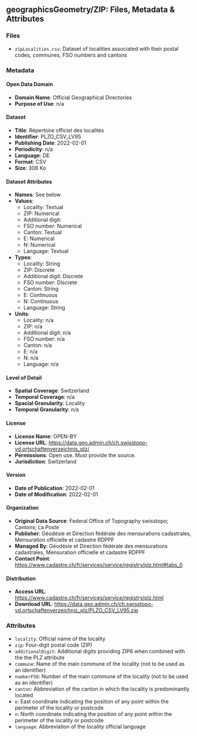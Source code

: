 ## geographicsGeometry/ZIP: Files, Metadata & Attributes

### **Files**
- ```zipLocalities.csv```: Dataset of localities associated with their postal codes, communes, FSO numbers and cantons

### Metadata

#### Open Data Domain
- **Domain Name**: Official Geographical Directories
- **Purpose of Use**: n/a

#### Dataset
- **Title**: Répertoire officiel des localités
- **Identifier**: PLZO_CSV_LV95
- **Publishing Date**: 2022-02-01
- **Periodicity**: n/a
- **Language**: DE
- **Format**: CSV
- **Size**: 308 Ko

#### Dataset Attributes
- **Names**: See below
- **Values**:
  - Locality: Textual
  - ZIP: Numerical
  - Additional digit: 
  - FSO number: Numerical
  - Canton: Textual
  - E: Numerical
  - N: Numerical
  - Language: Textual
- **Types**:
  - Locality: String
  - ZIP: Discrete
  - Additional digit: Discrete
  - FSO number: Discrete
  - Canton: String
  - E: Continuous
  - N: Continuous
  - Language: String
- **Units**:
  - Locality: n/a
  - ZIP: n/a
  - Additional digit: n/a 
  - FSO number: n/a 
  - Canton: n/a
  - E: n/a
  - N: n/a
  - Language: n/a

#### Level of Detail
- **Spatial Coverage**: Switzerland
- **Temporal Coverage**: n/a
- **Spacial Granularity**: Locality
- **Temporal Granularity**: n/a

#### License
- **License Name**: OPEN-BY
- **License URL**: https://data.geo.admin.ch/ch.swisstopo-vd.ortschaftenverzeichnis_plz/
- **Permissions**: Open use. Must provide the source.
- **Jurisdiction**: Switzerland

#### Version
- **Date of Publication**: 2022-02-01
- **Date of Modification**: 2022-02-01

#### Organization
- **Original Data Source**: Federal Office of Topography swisstopo; Cantons; La Poste
- **Publisher**: Géodésie et Direction fédérale des mensurations cadastrales, Mensuration officielle et cadastre RDPPF
- **Managed By**: Géodésie et Direction fédérale des mensurations cadastrales, Mensuration officielle et cadastre RDPPF
- **Contact Point**: https://www.cadastre.ch/fr/services/service/registry/plz.html#tabs_0

#### Distribution
- **Access URL**: https://www.cadastre.ch/fr/services/service/registry/plz.html
- **Download URL**: https://data.geo.admin.ch/ch.swisstopo-vd.ortschaftenverzeichnis_plz/PLZO_CSV_LV95.zip


### Attributes
- ```locality```: Official name of the locality
- ```zip```: Four-digit postal code (ZIP)
- ```additionalDigit```: Additional digits providing ZIP6 when combined with the the PLZ attribute
- ```commune```: Name of the main commune of the locality (not to be used as an identifier)
- ```numberFSO```: Number of the main commune of the locality (not to be used as an identifier)
- ```canton```: Abbreviation of the canton in which the locality is predominantly located
- ```e```: East coordinate indicating the position of any point within the perimeter of the locality or postcode
- ```n```: North coordinate indicating the position of any point within the perimeter of the locality or postcode
- ```language```: Abbreviation of the locality official language
